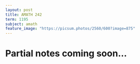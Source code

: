 ```yaml
---
layout: post
title: AMATH 242
term: 1195
subject: amath
feature_image: "https://picsum.photos/2560/600?image=875"
---
```

# Partial notes coming soon...

